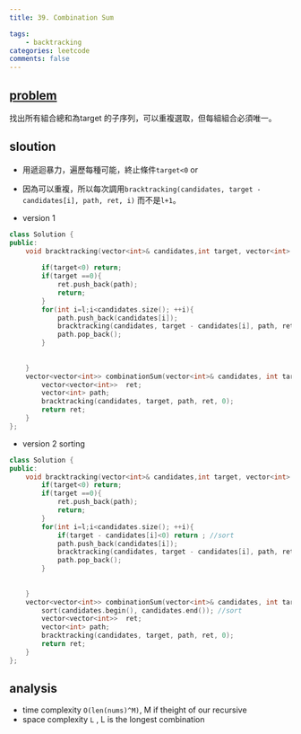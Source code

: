 ```yaml
---
title: 39. Combination Sum

tags:  
    - backtracking
categories: leetcode
comments: false
---
```



## [problem](https://leetcode.com/problems/combination-sum/)

找出所有組合總和為target 的子序列，可以重複選取，但每組組合必須唯一。
## sloution

- 用遞迴暴力，遍歷每種可能，終止條件`target<0` or 
- 因為可以重複，所以每次調用`bracktracking(candidates, target - candidates[i], path, ret, i)` 而不是`l+1`。

- version 1 
```c++
class Solution {
public:
    void bracktracking(vector<int>& candidates,int target, vector<int> & path, vector<vector<int>>& ret, int l ){
        
        if(target<0) return;
        if(target ==0){
            ret.push_back(path);
            return;
        }
        for(int i=l;i<candidates.size(); ++i){
            path.push_back(candidates[i]);
            bracktracking(candidates, target - candidates[i], path, ret, i);
            path.pop_back();
        }
        
        
    }
    vector<vector<int>> combinationSum(vector<int>& candidates, int target) {
        vector<vector<int>>  ret;
        vector<int> path;
        bracktracking(candidates, target, path, ret, 0);
        return ret;
    }
};
```

- version 2 sorting 
```c++
class Solution {
public:
    void bracktracking(vector<int>& candidates,int target, vector<int> & path, vector<vector<int>>& ret, int l ){
        if(target<0) return;
        if(target ==0){
            ret.push_back(path);
            return;
        }
        for(int i=l;i<candidates.size(); ++i){
            if(target - candidates[i]<0) return ; //sort
            path.push_back(candidates[i]);
            bracktracking(candidates, target - candidates[i], path, ret, i);
            path.pop_back();
        }
        
        
    }
    vector<vector<int>> combinationSum(vector<int>& candidates, int target) {
        sort(candidates.begin(), candidates.end()); //sort
        vector<vector<int>>  ret;
        vector<int> path;
        bracktracking(candidates, target, path, ret, 0);
        return ret;
    }
};
```
## analysis
- time complexity `O(len(nums)^M)`, M if theight of our recursive
- space complexity `L` , L is the longest combination
